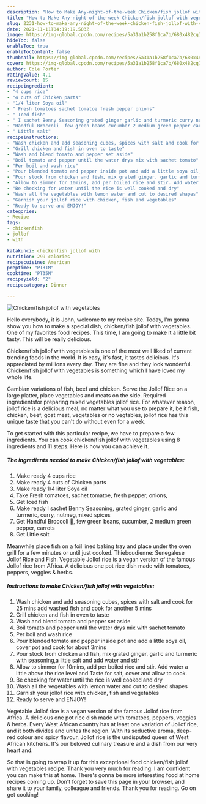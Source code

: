```yaml
---
description: "How to Make Any-night-of-the-week Chicken/fish jollof with vegetables"
title: "How to Make Any-night-of-the-week Chicken/fish jollof with vegetables"
slug: 2231-how-to-make-any-night-of-the-week-chicken-fish-jollof-with-vegetables
date: 2021-11-11T04:19:19.503Z
image: https://img-global.cpcdn.com/recipes/5a31a1b258f1ca7b/680x482cq70/chickenfish-jollof-with-vegetables-recipe-main-photo.jpg
hideToc: false
enableToc: true
enableTocContent: false
thumbnail: https://img-global.cpcdn.com/recipes/5a31a1b258f1ca7b/680x482cq70/chickenfish-jollof-with-vegetables-recipe-main-photo.jpg
cover: https://img-global.cpcdn.com/recipes/5a31a1b258f1ca7b/680x482cq70/chickenfish-jollof-with-vegetables-recipe-main-photo.jpg
author: Cole Porter
ratingvalue: 4.1
reviewcount: 15
recipeingredient:
- "4 cups rice"
- "4 cuts of Chicken parts"
- "1/4 liter Soya oil"
- " Fresh tomatoes sachet tomatoe fresh pepper onions"
- " Iced fish"
- " I sachet Benny Seasoning grated ginger garlic and turmeric curry nutmegmixed spices"
- "Handful Broccoli  few green beans cucumber 2 medium green pepper carrots"
- " Little salt"
recipeinstructions:
- "Wash chicken and add seasoning cubes, spices with salt and cook for 25 mins add washed fish and cook for another 5 mins"
- "Grill chicken and fish in oven to taste"
- "Wash and blend tomato and pepper set aside"
- "Boil tomato and pepper until the water drys mix with sachet tomato"
- "Per boil and wash rice"
- "Pour blended tomato and pepper inside pot and add a little soya oil, cover pot and cook for about 3mins"
- "Pour stock from chicken and fish, mix grated ginger, garlic and turmeric with seasoning,a little salt and add water and stir"
- "Allow to simmer for 10mins, add per boiled rice and stir. Add water a little above the rice level and Taste for salt, cover and allow to cook."
- "Be checking for water until the rice is well cooked and dry"
- "Wash all the vegetables with lemon water and cut to desired shapes"
- "Garnish your jollof rice with chicken, fish and vegetables"
- "Ready to serve and ENJOY!"
categories:
- Recipe
tags:
- chickenfish
- jollof
- with

katakunci: chickenfish jollof with 
nutrition: 299 calories
recipecuisine: American
preptime: "PT31M"
cooktime: "PT35M"
recipeyield: "2"
recipecategory: Dinner

---
```



![Chicken/fish jollof with vegetables](https://img-global.cpcdn.com/recipes/5a31a1b258f1ca7b/680x482cq70/chickenfish-jollof-with-vegetables-recipe-main-photo.jpg)

Hello everybody, it is John, welcome to my recipe site. Today, I'm gonna show you how to make a special dish, chicken/fish jollof with vegetables. One of my favorites food recipes. This time, I am going to make it a little bit tasty. This will be really delicious.

Chicken/fish jollof with vegetables is one of the most well liked of current trending foods in the world. It is easy, it's fast, it tastes delicious. It's appreciated by millions every day. They are fine and they look wonderful. Chicken/fish jollof with vegetables is something which I have loved my whole life.

Gambian variations of fish, beef and chicken. Serve the Jollof Rice on a large platter, place vegetables and meats on the side. Required ingredientsfor preparing mixed vegetables jollof rice. For whatever reason, jollof rice is a delicious meal, no matter what you use to prepare it, be it fish, chicken, beef, goat meat, vegetables or no vegtables, jollof rice has this unique taste that you can&#39;t do without even for a week.


To get started with this particular recipe, we have to prepare a few ingredients. You can cook chicken/fish jollof with vegetables using 8 ingredients and 11 steps. Here is how you can achieve it.

<!--inarticleads1-->

##### The ingredients needed to make Chicken/fish jollof with vegetables:

1. Make ready 4 cups rice
1. Make ready 4 cuts of Chicken parts
1. Make ready 1/4 liter Soya oil
1. Take  Fresh tomatoes, sachet tomatoe, fresh pepper, onions,
1. Get  Iced fish
1. Make ready  I sachet Benny Seasoning, grated ginger, garlic and turmeric, curry, nutmeg,mixed spices
1. Get Handful Broccoli 🥦, few green beans, cucumber, 2 medium green pepper, carrots
1. Get  Little salt


Meanwhile place fish on a foil lined baking tray and place under the oven grill for a few minutes or until just cooked. Thieboudienne: Senegalese Jollof Rice and Fish. Vegetable Jollof rice is a vegan version of the famous Jollof rice from Africa. A delicious one pot rice dish made with tomatoes, peppers, veggies & herbs. 

<!--inarticleads2-->

##### Instructions to make Chicken/fish jollof with vegetables:

1. Wash chicken and add seasoning cubes, spices with salt and cook for 25 mins add washed fish and cook for another 5 mins
1. Grill chicken and fish in oven to taste
1. Wash and blend tomato and pepper set aside
1. Boil tomato and pepper until the water drys mix with sachet tomato
1. Per boil and wash rice
1. Pour blended tomato and pepper inside pot and add a little soya oil, cover pot and cook for about 3mins
1. Pour stock from chicken and fish, mix grated ginger, garlic and turmeric with seasoning,a little salt and add water and stir
1. Allow to simmer for 10mins, add per boiled rice and stir. Add water a little above the rice level and Taste for salt, cover and allow to cook.
1. Be checking for water until the rice is well cooked and dry
1. Wash all the vegetables with lemon water and cut to desired shapes
1. Garnish your jollof rice with chicken, fish and vegetables
1. Ready to serve and ENJOY!

Vegetable Jollof rice is a vegan version of the famous Jollof rice from Africa. A delicious one pot rice dish made with tomatoes, peppers, veggies & herbs. Every West African country has at least one variation of Jollof rice, and it both divides and unites the region. With its seductive aroma, deep-red colour and spicy flavour, Jollof rice is the undisputed queen of West African kitchens. It&#39;s our beloved culinary treasure and a dish from our very heart and. 

So that is going to wrap it up for this exceptional food chicken/fish jollof with vegetables recipe. Thank you very much for reading. I am confident you can make this at home. There's gonna be more interesting food at home recipes coming up. Don't forget to save this page in your browser, and share it to your family, colleague and friends. Thank you for reading. Go on get cooking!
